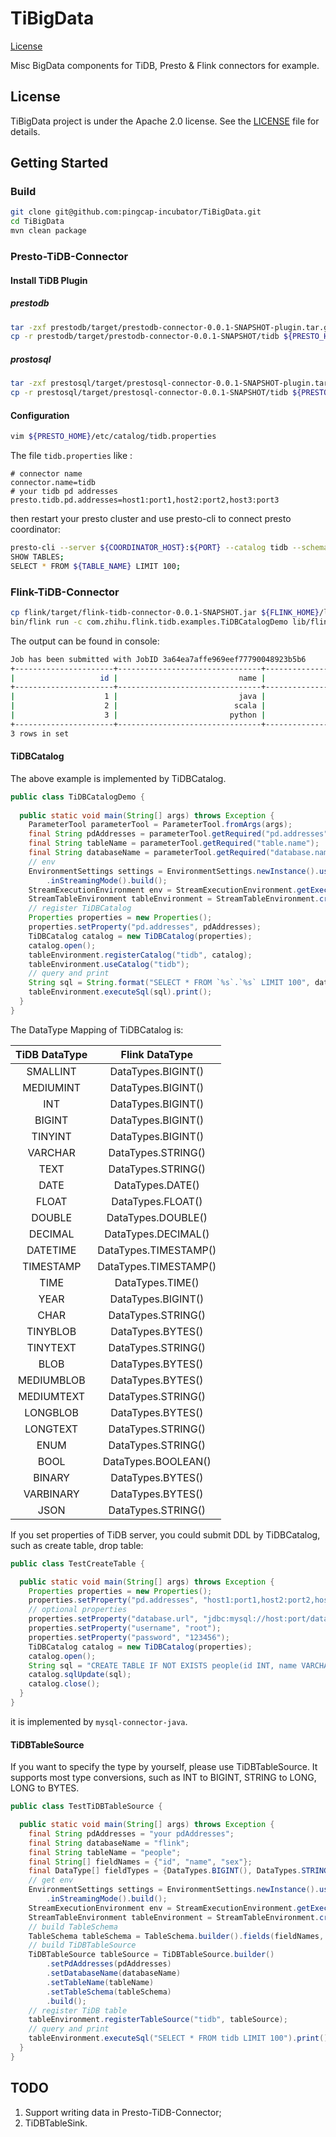# TiBigData

[License](https://github.com/pingcap-incubator/TiBigData/blob/master/LICENSE)

Misc BigData components for TiDB, Presto & Flink connectors for example.

## License

TiBigData project is under the Apache 2.0 license. See the [LICENSE](./LICENSE) file for details.

## Getting Started

### Build

```bash
git clone git@github.com:pingcap-incubator/TiBigData.git
cd TiBigData
mvn clean package
```

### Presto-TiDB-Connector

#### Install TiDB Plugin

##### prestodb

```bash
tar -zxf prestodb/target/prestodb-connector-0.0.1-SNAPSHOT-plugin.tar.gz -C prestodb/target
cp -r prestodb/target/prestodb-connector-0.0.1-SNAPSHOT/tidb ${PRESTO_HOME}/plugin
```

##### prostosql

```bash
tar -zxf prestosql/target/prestosql-connector-0.0.1-SNAPSHOT-plugin.tar.gz -C prestosql/target
cp -r prestosql/target/prestosql-connector-0.0.1-SNAPSHOT/tidb ${PRESTO_HOME}/plugin
```

#### Configuration

```bash
vim ${PRESTO_HOME}/etc/catalog/tidb.properties
```

The file `tidb.properties` like :

```properties
# connector name
connector.name=tidb
# your tidb pd addresses
presto.tidb.pd.addresses=host1:port1,host2:port2,host3:port3
```

then restart your presto cluster and use presto-cli to connect presto coordinator:

```bash
presto-cli --server ${COORDINATOR_HOST}:${PORT} --catalog tidb --schema ${TIDB_DATABASE} --user ${USERNAME}
SHOW TABLES;
SELECT * FROM ${TABLE_NAME} LIMIT 100;
```

### Flink-TiDB-Connector

```bash
cp flink/target/flink-tidb-connector-0.0.1-SNAPSHOT.jar ${FLINK_HOME}/lib
bin/flink run -c com.zhihu.flink.tidb.examples.TiDBCatalogDemo lib/flink-tidb-connector-0.0.1-SNAPSHOT.jar --pd.addresses host1:port1,host2:port2,host3:port3 --database.name ${TIDB_DATABASE} --table.name ${TABLE_NAME}
```

The output can be found in console:

```bash
Job has been submitted with JobID 3a64ea7affe969eef77790048923b5b6
+----------------------+--------------------------------+--------------------------------+
|                   id |                           name |                            sex |
+----------------------+--------------------------------+--------------------------------+
|                    1 |                           java |                              1 |
|                    2 |                          scala |                              2 |
|                    3 |                         python |                              1 |
+----------------------+--------------------------------+--------------------------------+
3 rows in set
```



#### TiDBCatalog

The above example is implemented by TiDBCatalog.

```java
public class TiDBCatalogDemo {
  
  public static void main(String[] args) throws Exception {
    ParameterTool parameterTool = ParameterTool.fromArgs(args);
    final String pdAddresses = parameterTool.getRequired("pd.addresses");
    final String tableName = parameterTool.getRequired("table.name");
    final String databaseName = parameterTool.getRequired("database.name");
    // env
    EnvironmentSettings settings = EnvironmentSettings.newInstance().useBlinkPlanner()
        .inStreamingMode().build();
    StreamExecutionEnvironment env = StreamExecutionEnvironment.getExecutionEnvironment();
    StreamTableEnvironment tableEnvironment = StreamTableEnvironment.create(env, settings);
    // register TiDBCatalog
    Properties properties = new Properties();
    properties.setProperty("pd.addresses", pdAddresses);
    TiDBCatalog catalog = new TiDBCatalog(properties);
    catalog.open();
    tableEnvironment.registerCatalog("tidb", catalog);
    tableEnvironment.useCatalog("tidb");
    // query and print
    String sql = String.format("SELECT * FROM `%s`.`%s` LIMIT 100", databaseName, tableName);
    tableEnvironment.executeSql(sql).print();
  }
}
```

The DataType Mapping of TiDBCatalog  is:

| TiDB DataType |    Flink DataType     |
| :-----------: | :-------------------: |
|   SMALLINT    |  DataTypes.BIGINT()   |
|   MEDIUMINT   |  DataTypes.BIGINT()   |
|      INT      |  DataTypes.BIGINT()   |
|    BIGINT     |  DataTypes.BIGINT()   |
|    TINYINT    |  DataTypes.BIGINT()   |
|    VARCHAR    |  DataTypes.STRING()   |
|     TEXT      |  DataTypes.STRING()   |
|     DATE      |   DataTypes.DATE()    |
|     FLOAT     |   DataTypes.FLOAT()   |
|    DOUBLE     |  DataTypes.DOUBLE()   |
|    DECIMAL    |  DataTypes.DECIMAL()  |
|   DATETIME    | DataTypes.TIMESTAMP() |
|   TIMESTAMP   | DataTypes.TIMESTAMP() |
|     TIME      |   DataTypes.TIME()    |
|     YEAR      |  DataTypes.BIGINT()   |
|     CHAR      |  DataTypes.STRING()   |
|   TINYBLOB    |   DataTypes.BYTES()   |
|   TINYTEXT    |  DataTypes.STRING()   |
|     BLOB      |   DataTypes.BYTES()   |
|  MEDIUMBLOB   |   DataTypes.BYTES()   |
|  MEDIUMTEXT   |  DataTypes.STRING()   |
|   LONGBLOB    |   DataTypes.BYTES()   |
|   LONGTEXT    |  DataTypes.STRING()   |
|     ENUM      |  DataTypes.STRING()   |
|     BOOL      |  DataTypes.BOOLEAN()  |
|    BINARY     |   DataTypes.BYTES()   |
|   VARBINARY   |   DataTypes.BYTES()   |
|     JSON      |  DataTypes.STRING()   |

If you set properties of TiDB server, you could submit DDL  by TiDBCatalog, such as create table, drop table: 

```java
public class TestCreateTable {

  public static void main(String[] args) throws Exception {
    Properties properties = new Properties();
    properties.setProperty("pd.addresses", "host1:port1,host2:port2,host3:port3");
    // optional properties
    properties.setProperty("database.url", "jdbc:mysql://host:port/database");
    properties.setProperty("username", "root");
    properties.setProperty("password", "123456");
    TiDBCatalog catalog = new TiDBCatalog(properties);
    catalog.open();
    String sql = "CREATE TABLE IF NOT EXISTS people(id INT, name VARCHAR(255), sex ENUM('1','2'))";
    catalog.sqlUpdate(sql);
    catalog.close();
  }
}
```

it is implemented by `mysql-connector-java`.



 #### TiDBTableSource

If you want to specify the type by yourself, please use TiDBTableSource. It supports most type conversions, such as INT to BIGINT, STRING to LONG, LONG to BYTES.

```java
public class TestTiDBTableSource {

  public static void main(String[] args) throws Exception {
    final String pdAddresses = "your pdAddresses";
    final String databaseName = "flink";
    final String tableName = "people";
    final String[] fieldNames = {"id", "name", "sex"};
    final DataType[] fieldTypes = {DataTypes.BIGINT(), DataTypes.STRING(), DataTypes.STRING()};
    // get env
    EnvironmentSettings settings = EnvironmentSettings.newInstance().useBlinkPlanner()
        .inStreamingMode().build();
    StreamExecutionEnvironment env = StreamExecutionEnvironment.getExecutionEnvironment();
    StreamTableEnvironment tableEnvironment = StreamTableEnvironment.create(env, settings);
    // build TableSchema
    TableSchema tableSchema = TableSchema.builder().fields(fieldNames, fieldTypes).build();
    // build TiDBTableSource
    TiDBTableSource tableSource = TiDBTableSource.builder()
        .setPdAddresses(pdAddresses)
        .setDatabaseName(databaseName)
        .setTableName(tableName)
        .setTableSchema(tableSchema)
        .build();
    // register TiDB table
    tableEnvironment.registerTableSource("tidb", tableSource);
    // query and print
    tableEnvironment.executeSql("SELECT * FROM tidb LIMIT 100").print();
  }
}
```



## TODO

1. Support writing data in Presto-TiDB-Connector;
2. TiDBTableSink.